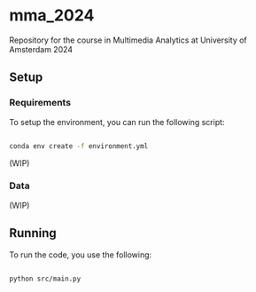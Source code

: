 # **mma_2024**

Repository for the course in Multimedia Analytics at University of Amsterdam 2024


## **Setup**

### **Requirements**

To setup the environment, you can run the following script:

```sh

conda env create -f environment.yml

```

(WIP)

### **Data**

(WIP)


## **Running**

To run the code, you use the following:

```sh

python src/main.py

```
